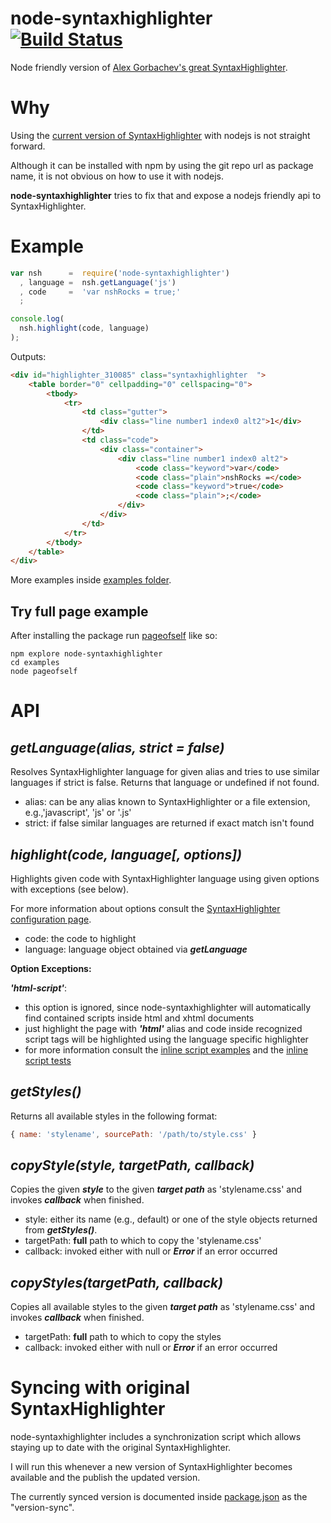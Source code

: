 # node-syntaxhighlighter [![Build Status](https://secure.travis-ci.org/thlorenz/node-syntaxhighlighter.png)](http://travis-ci.org/thlorenz/node-syntaxhighlighter)

Node friendly version of [Alex Gorbachev's great SyntaxHighlighter](http://alexgorbatchev.com/SyntaxHighlighter/).

# Why

Using the [current version of SyntaxHighlighter](https://github.com/syntaxhighlighter/syntaxhighlighter) with nodejs is not straight forward.

Although it can be installed with npm by using the git repo url as package name, it is not obvious on how to use it with nodejs.

**node-syntaxhighlighter** tries to fix that and expose a nodejs friendly api to SyntaxHighlighter. 

# Example

```javascript
var nsh      =  require('node-syntaxhighlighter')
  , language =  nsh.getLanguage('js')
  , code     =  'var nshRocks = true;'
  ;

console.log(
  nsh.highlight(code, language)
);
```

Outputs:

```html
<div id="highlighter_310085" class="syntaxhighlighter  ">
    <table border="0" cellpadding="0" cellspacing="0">
        <tbody>
            <tr>
                <td class="gutter">
                    <div class="line number1 index0 alt2">1</div>
                </td>
                <td class="code">
                    <div class="container">
                        <div class="line number1 index0 alt2">
                            <code class="keyword">var</code>
                            <code class="plain">nshRocks =</code>
                            <code class="keyword">true</code>
                            <code class="plain">;</code>
                        </div>
                    </div>
                </td>
            </tr>
        </tbody>
    </table>
</div>
```

More examples inside [examples folder](./node-syntaxhighlighter/tree/master/examples).

## Try full page example 


After installing the package run [pageofself](./node-syntaxhighlighter/blob/master/examples/pageofself.js) like so:

```shell
npm explore node-syntaxhighlighter
cd examples
node pageofself
```

# API

## *getLanguage(alias, strict = false)*

Resolves SyntaxHighlighter language for given alias and tries to use similar languages if strict is false.
Returns that language or undefined if not found.

- alias: can be any alias known to SyntaxHighlighter or a file extension, e.g.,'javascript', 'js' or '.js'
- strict: if false similar languages are returned if exact match isn't found

## *highlight(code, language[, options])*

Highlights given code with SyntaxHighlighter language using given options with exceptions (see below).

For more information about options consult the [SyntaxHighlighter configuration page](http://alexgorbatchev.com/SyntaxHighlighter/manual/configuration/).

- code: the code to highlight
- language: language object obtained via ***getLanguage***

**Option Exceptions:**

***'html-script'***: 

- this option is ignored, since node-syntaxhighlighter will automatically find contained scripts inside html and xhtml documents
- just highlight the page with ***'html'*** alias and code inside recognized script tags will be highlighted using the language specific highlighter
- for more information consult the [inline script examples](./node-syntaxhighlighter/tree/master/examples/inline-scripts) and the [inline script tests](./node-syntaxhighlighter/blob/master/test/inlinescripts.js)

## *getStyles()*

Returns all available styles in the following format:

```javascript
{ name: 'stylename', sourcePath: '/path/to/style.css' }
```

## *copyStyle(style, targetPath, callback)*

Copies the given ***style*** to the given ***target path*** as 'stylename.css' and invokes ***callback*** when finished.

- style: either its name (e.g., default) or one of the style objects returned from ***getStyles()***.
- targetPath: **full** path to which to copy the 'stylename.css'
- callback: invoked either with null or ***Error*** if an error occurred

## *copyStyles(targetPath, callback)*

Copies all available styles to the given ***target path*** as 'stylename.css' and invokes ***callback*** when finished.

- targetPath: **full** path to which to copy the styles
- callback: invoked either with null or ***Error*** if an error occurred

# Syncing with original SyntaxHighlighter

node-syntaxhighlighter includes a synchronization script which allows staying up to date with the original SyntaxHighlighter.

I will run this whenever a new version of SyntaxHighlighter becomes available and the publish the updated version.

The currently synced version is documented inside [package.json](./node-syntaxhighlighter/blob/master/package.json) as the "version-sync".

